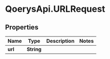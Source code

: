 # QoerysApi.URLRequest

## Properties

Name | Type | Description | Notes
------------ | ------------- | ------------- | -------------
**url** | **String** |  | 


